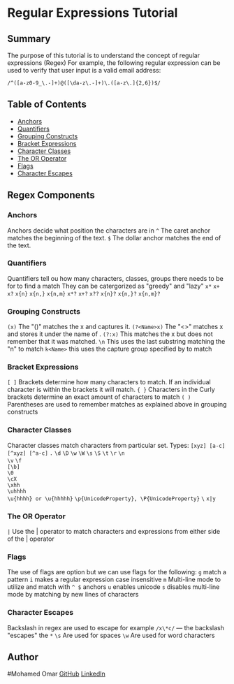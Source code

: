 # Regular Expressions Tutorial



## Summary

The purpose of this tutorial is to understand the concept of regular expressions (Regex)
For example, the following regular expression can be used to verify that user input is a valid email address:

`/^([a-z0-9_\.-]+)@([\da-z\.-]+)\.([a-z\.]{2,6})$/`

## Table of Contents

- [Anchors](#anchors)
- [Quantifiers](#quantifiers)
- [Grouping Constructs](#grouping-constructs)
- [Bracket Expressions](#bracket-expressions)
- [Character Classes](#character-classes)
- [The OR Operator](#the-or-operator)
- [Flags](#flags)
- [Character Escapes](#character-escapes)

## Regex Components

### Anchors

Anchors decide what position the characters are in
`^` The caret anchor matches the beginning of the text.
`$` The dollar anchor matches the end of the text.

### Quantifiers
Quantifiers tell ou how many characters, classes, groups there needs to be for to find a match
They can be catergorized as "greedy" and "lazy" 
`x*`
`x+`
`x?`
`x{n}`
`x{n,}`
`x{n,m}`
`x*?`
`x+?`
`x??`
`x{n}?`
`x{n,}?`
`x{n,m}?`
### Grouping Constructs
`(x)` The "()" matches the x and captures it.
`(?<Name>x)` The "<>"  matches x and stores it under the name of <name>.
`(?:x)` This matches the x but does not remember that it was matched.
`\n` This uses the last substring matching the "n" to match
`k<Name>` this uses the capture group specified by <Name> to match
### Bracket Expressions

`[ ]` Brackets determine how many characters to match. If an individual character is within the brackets it will match.
`{ }` Characters in the Curly brackets determine an exact amount of characters to match
`( )` Parentheses are used to remember matches as explained above in grouping constructs
### Character Classes
Character classes match characters from particular set.
Types: 
`[xyz] [a-c]` 
`[^xyz] [^a-c]`
`.`
`\d`
`\D`
`\w`
`\W`
`\s`
`\S`
`\t`
`\r`
`\n`	
`\v`
`\f`	
`[\b]`	
`\0`	
`\cX`	
`\xhh`	
`\uhhhh`	
`\u{hhhh} or \u{hhhhh}`	
`\p{UnicodeProperty}, \P{UnicodeProperty}`
`\`
`x|y`	

### The OR Operator
` | ` Use the | operator to match characters and expressions from either side of the | operator
### Flags
The use of flags are option but we can use flags for the following:
`g` match a pattern 
`i` makes a regular expression case insensitive
`m` Multi-line mode to utilize and match with ` ^ $ ` anchors 
`u` enables unicode
`s` disables multi-line mode by matching by new lines of characters
### Character Escapes
Backslash in regex are used to escape for example `/x\*c/` — the backslash "escapes" the `*`
`\s` Are used for spaces
`\w` Are used for word characters

## Author
#Mohamed Omar
[GitHub](https://github.com/Moetive)
[LinkedIn](https://www.linkedin.com/in/moetive/)
